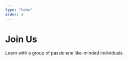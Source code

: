 ```yaml
---
type: "home"
order: 4
---
```


# Join Us

Learn with a group of passionate like-minded individuals.
